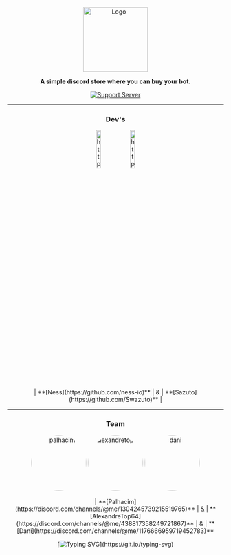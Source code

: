 <div align="center">
  <a href="https://discord.gg/mskT7HRHNy" target="_blank">
    <img src="https://i.imgur.com/Sfhxg5L.png" alt="Logo" height="150" />
  </a>

  **A simple discord store where you can buy your bot.**

  [![Support Server](https://discord.com/api/guilds/758308791837786232/embed.png?style=banner2)](https://discord.gg/mskT7HRHNy)

  <hr />

  <div>
    <h3>Dev's</h3>
    <img alt="https://github.com/atakwn" src="https://images.weserv.nl/?url=avatars.githubusercontent.com/u/187334479?v=4&h=128&w=128&fit=cover&mask=circle&maxage=1d" width="15%" />
    <img alt="https://github.com/Swazuto" src="https://images.weserv.nl/?url=avatars.githubusercontent.com/u/97265430?v=4&h=128&w=128&fit=cover&mask=circle&maxage=1d" width="15%" />
    <p>
      | **[Ness](https://github.com/ness-io)** | & | **[Sazuto](https://github.com/Swazuto)** |
    </p>
  </div>

  <hr />

  <div>
    <h3>Team</h3>
    <div style="text-align: center;">
      <img 
        src="https://i.imgur.com/hsznhvn.png" 
        alt="palhacim" 
        style="border-radius: 50%; width: 128px; height: 128px;" 
      />
      <img 
        src="https://i.imgur.com/TQAWWCX.png" 
        alt="alexandretop64" 
        style="border-radius: 50%; width: 128px; height: 128px;" 
      />
    <img 
        src="https://i.imgur.com/r93QICP.png" 
        alt="dani" 
        style="border-radius: 50%; width: 128px; height: 128px;" 
      />
    </div>
    <p>
      | **[Palhacim](https://discord.com/channels/@me/1304245739215519765)** | & | **[AlexandreTop64](https://discord.com/channels/@me/438817358249721867)** | & | **[Dani](https://discord.com/channels/@me/1176666959719452783)**
    </p>
  </div>

  [![Typing SVG](https://readme-typing-svg.herokuapp.com?font=Fira+Code&pause=1000&width=435&lines=Improving+your+Discord+experience.)](https://git.io/typing-svg)
</div>
